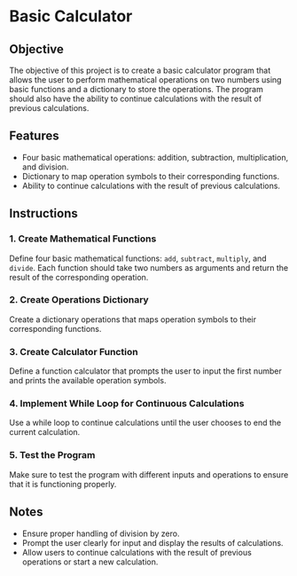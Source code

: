 # Basic Calculator

## Objective
The objective of this project is to create a basic calculator program that allows the user to perform mathematical operations on two numbers using basic functions and a dictionary to store the operations. The program should also have the ability to continue calculations with the result of previous calculations.

## Features
- Four basic mathematical operations: addition, subtraction, multiplication, and division.
- Dictionary to map operation symbols to their corresponding functions.
- Ability to continue calculations with the result of previous calculations.

## Instructions

### 1. Create Mathematical Functions
Define four basic mathematical functions: `add`, `subtract`, `multiply`, and `divide`. Each function should take two numbers as arguments and return the result of the corresponding operation.

### 2. Create Operations Dictionary
Create a dictionary operations that maps operation symbols to their corresponding functions.

### 3. Create Calculator Function
Define a function calculator that prompts the user to input the first number and prints the available operation symbols.

### 4. Implement While Loop for Continuous Calculations
Use a while loop to continue calculations until the user chooses to end the current calculation.

### 5. Test the Program
Make sure to test the program with different inputs and operations to ensure that it is functioning properly.

## Notes
- Ensure proper handling of division by zero.
- Prompt the user clearly for input and display the results of calculations.
- Allow users to continue calculations with the result of previous operations or start a new calculation.